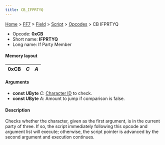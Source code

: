 ```yaml
---
title: CB_IFPRTYQ
---
```


[Home](../../../../index.md) > [FF7](../../../../FF7.md) > [Field](../../../Field.md) > [Script](../../Script.md) > [Opcodes](../Opcodes.md) > CB IFPRTYQ

-   Opcode: **0xCB**
-   Short name: **IFPRTYQ**
-   Long name: If Party Member

#### Memory layout

| 0xCB | *C* | *A* |
|------|-----|-----|

#### Arguments

-   **const UByte** *C*: [Character ID](../../Character_ID.md) to check.
-   **const UByte** *A*: Amount to jump if comparison is false.

#### Description

Checks whether the character, given as the first argument, is in the current party of three. If so, the script immediately following this opcode and argument list will execute; otherwise, the script pointer is advanced by the second argument and execution continues.
